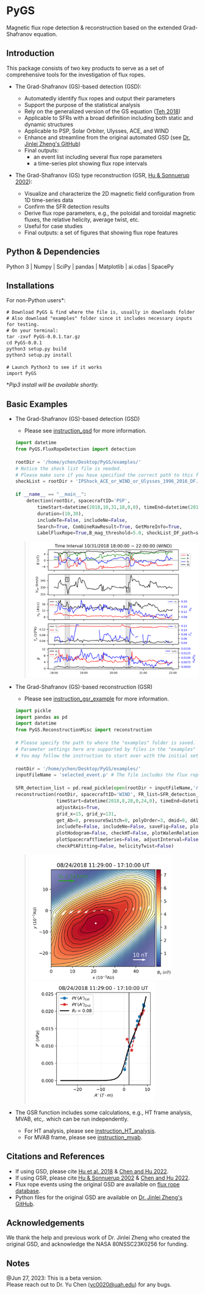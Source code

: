 # PyGS
Magnetic flux rope detection &amp; reconstruction based on the extended Grad-Shafranov equation.

## Introduction
This package consists of two key products to serve as a set of comprehensive tools for the investigation of flux ropes.
- The Grad-Shafranov (GS)-based detection (GSD):
  - Automatedly identify flux ropes and output their parameters
  - Support the purpose of the statistical analysis
  - Rely on the generalized version of the GS equation ([Teh 2018](https://earth-planets-space.springeropen.com/articles/10.1186/s40623-018-0802-z))
  - Applicable to SFRs with a broad definition including both static and dynamic structures
  - Applicable to PSP, Solar Orbiter, Ulysses, ACE, and WIND
  - Enhance and streamline from the original automated GSD (see [Dr. Jinlei Zheng's GitHub](https://github.com/AlexJinlei/Magnetic_Flux_Rope_Detection))
  - Final outputs:
    - an event list including several flux rope parameters
    - a time-series plot showing flux rope intervals

- The Grad-Shafranov (GS) type reconstruction (GSR, [Hu & Sonnuerup 2002](https://agupubs.onlinelibrary.wiley.com/doi/full/10.1029/2001JA000293)):
  - Visualize and characterize the 2D magnetic field configuration from 1D time-series data
  - Confirm the SFR detection results
  - Derive flux rope parameters, e.g., the poloidal and toroidal magnetic fluxes, the relative helicity, average twist, etc.
  - Useful for case studies
  - Final outputs: a set of figures that showing flux rope features

## Python & Dependencies
Python 3 | Numpy | SciPy | pandas | Matplotlib | ai.cdas | SpacePy

## Installations
For non-Python users*:
```shell
# Download PyGS & find where the file is, usually in downloads folder
# Also download "examples" folder since it includes necessary inputs for testing.
# On your terminal:
tar -zxvf PyGS-0.0.1.tar.gz
cd PyGS-0.0.1
python3 setup.py build
python3 setup.py install

# Launch Python3 to see if it works
import PyGS
```
**Pip3 install will be available shortly.*

## Basic Examples
- The Grad-Shafranov (GS)-based detection (GSD)
  - Please see [instruction_gsd](https://github.com/PyGSDR/PyGS/blob/main/documentation/instruction_gsd.md) for more information.
  ```python
  import datetime
  from PyGS.FluxRopeDetection import detection
  
  rootDir = '/home/ychen/Desktop/PyGS/examples/'
  # Notice the shock list file is needed.
  # Please make sure if you have specified the correct path to this file.
  shockList = rootDir + 'IPShock_ACE_or_WIND_or_Ulysses_1996_2016_DF.p' 

  if __name__ == "__main__":
      detection(rootDir, spacecraftID='PSP',
          timeStart=datetime(2018,10,31,18,0,0), timeEnd=datetime(2018,10,31,20,0,0),
          duration=(10,30),
          includeTe=False, includeNe=False,
          Search=True, CombineRawResult=True, GetMoreInfo=True,
          LabelFluxRope=True,B_mag_threshold=5.0, shockList_DF_path=shockList, allowIntvOverlap=False)
  ```
  > <img width="600" src="https://github.com/PyGSDR/PyGS/blob/main/example_figures/detection_FR_time_series.png">
- The Grad-Shafranov (GS)-based reconstruction (GSR)
  - Please see [instruction_gsr_example](https://github.com/PyGSDR/PyGS/blob/main/documentation/instruction_gsr_examples.md) for more information.
  ```python
  import pickle
  import pandas as pd
  import datetime
  from PyGS.ReconstructionMisc import reconstruction

  # Please specify the path to where the "examples" folder is saved.
  # Parameter settings here are supported by files in the "examples" folder.
  # You may follow the instruction to start over with the initial settings.

  rootDir = '/home/ychen/Desktop/PyGS/examples/'
  inputFileName = 'selected_event.p' # The file includes the flux rope parameters
  
  SFR_detection_list = pd.read_pickle(open(rootDir + inputFileName,'rb'))
  reconstruction(rootDir, spacecraftID='WIND', FR_list=SFR_detection_list, eventNo=1,
                 timeStart=datetime(2018,8,28,0,24,0), timeEnd=datetime(2018,8,28,0,32,0), 
                 adjustAxis=True, 
                 grid_x=15, grid_y=131, 
                 get_Ab=0, pressureSwitch=0, polyOrder=3, dmid=0, dAl0=0.0, dAr0=0.0,
                 includeTe=False, includeNe=False, saveFig=False, plotJz=False, 
                 plotHodogram=False, checkHT=False, plotWalenRelation=False, 
                 plotSpacecraftTimeSeries=False, adjustInterval=False, 
                 checkPtAFitting=False, helicityTwist=False)

  ```
  > <img width="370" src="https://github.com/PyGSDR/PyGS/blob/main/example_figures/second_round_cross_section_dmid.png"> 
  > <img width="325" src="https://github.com/PyGSDR/PyGS/blob/main/example_figures/second_round_PtA.png">

- The GSR function includes some calculations, e.g., HT frame analysis, MVAB, etc,. which can be run independently.
  - For HT analysis, please see [instruction_HT_analysis](https://github.com/PyGSDR/PyGS/blob/main/documentation/instruction_HT_analysis.md).
  - For MVAB frame, please see [instruction_mvab](https://github.com/PyGSDR/PyGS/blob/main/documentation/instruction_mvab.md).

## Citations and References
- If using GSD, please cite [Hu et al. 2018](https://doi.org/10.3847/1538-4365/aae57d) & [Chen and Hu 2022](https://doi.org/10.3847/1538-4357/ac3487).    
- If using GSR, please cite [Hu & Sonnuerup 2002](https://agupubs.onlinelibrary.wiley.com/doi/full/10.1029/2001JA000293) & [Chen and Hu 2022](https://doi.org/10.3847/1538-4357/ac3487).
- Flux rope events using the original GSD are available on [flux rope database](http://www.fluxrope.info).
- Python files for the original GSD are available on [Dr. Jinlei Zheng's GitHub](https://github.com/AlexJinlei/Magnetic_Flux_Rope_Detection).

## Acknowledgements
We thank the help and previous work of Dr. Jinlei Zheng who created the original GSD, and acknowledge the NASA 80NSSC23K0256 for funding.

## Notes
@Jun 27, 2023: 
This is a beta version.     
Please reach out to Dr. Yu Chen (yc0020@uah.edu) for any bugs.
